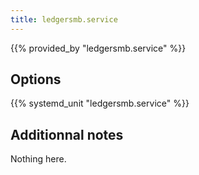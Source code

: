 ```yaml
---
title: ledgersmb.service
---
```


{{% provided_by "ledgersmb.service" %}}

## Options

{{% systemd_unit "ledgersmb.service" %}}

## Additionnal notes

Nothing here.